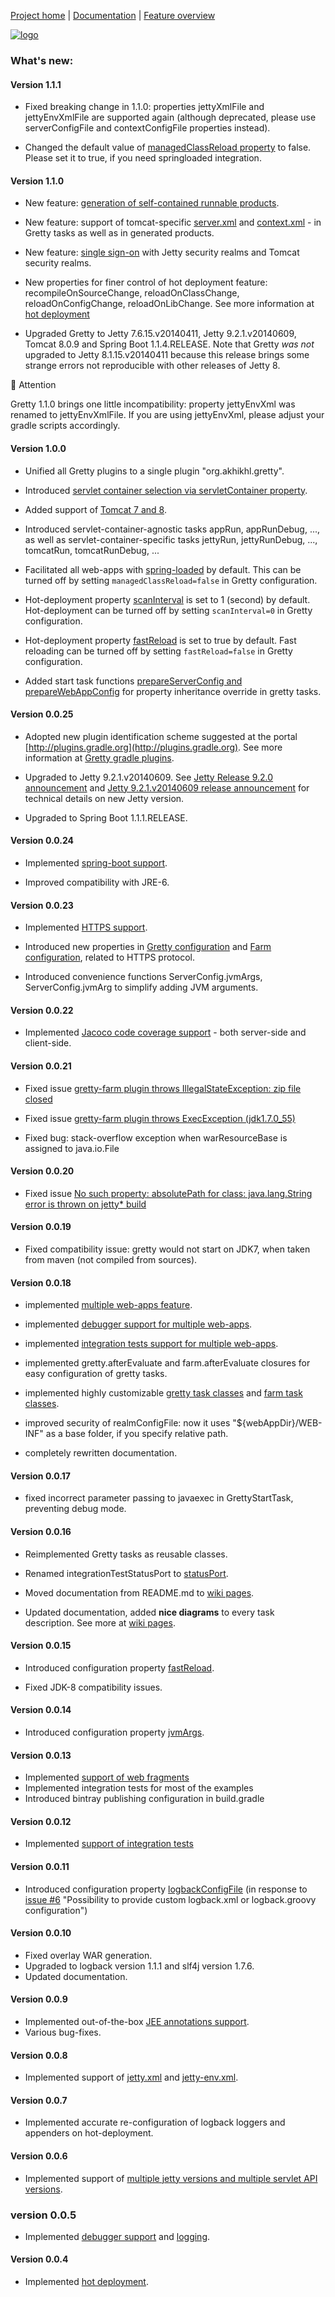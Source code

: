 [Project home](https://github.com/akhikhl/gretty) | [Documentation](http://akhikhl.github.io/gretty-doc/) | [Feature overview](http://akhikhl.github.io/gretty-doc/Feature-overview.html)

[![logo](http://akhikhl.github.io/gretty-doc/images/gretty_logo.png "gretty logo")](https://github.com/akhikhl/gretty)

### What's new:

#### Version 1.1.1

- Fixed breaking change in 1.1.0: properties jettyXmlFile and jettyEnvXmlFile are supported again (although deprecated, please use serverConfigFile and contextConfigFile properties instead).

- Changed the default value of [managedClassReload property](http://akhikhl.github.io/gretty-doc/Gretty-configuration.html#_managedclassreload) to false. Please set it to true, if you need springloaded integration.

#### Version 1.1.0

- New feature: [generation of self-contained runnable products](http://akhikhl.github.io/gretty-doc/Product-generation.html).

- New feature: support of tomcat-specific [server.xml](http://akhikhl.github.io/gretty-doc/tomcat.xml-support.html) and [context.xml](http://akhikhl.github.io/gretty-doc/tomcat-context.xml-support.html) - in Gretty tasks as well as in generated products.

- New feature: [single sign-on](http://akhikhl.github.io/gretty-doc/single-sign-on.html) with Jetty security realms and Tomcat security realms.

- New properties for finer control of hot deployment feature: recompileOnSourceChange, reloadOnClassChange, reloadOnConfigChange, reloadOnLibChange. See more information at [hot deployment](http://akhikhl.github.io/gretty-doc/Hot-deployment.html)

- Upgraded Gretty to Jetty 7.6.15.v20140411, Jetty 9.2.1.v20140609, Tomcat 8.0.9 and Spring Boot 1.1.4.RELEASE. Note that Gretty *was not* upgraded to Jetty 8.1.15.v20140411 because this release brings some strange errors not reproducible with other releases of Jetty 8.

:bell: Attention

Gretty 1.1.0 brings one little incompatibility: property jettyEnvXml was renamed to jettyEnvXmlFile. If you are using jettyEnvXml, please adjust your gradle scripts accordingly.

#### Version 1.0.0
 
- Unified all Gretty plugins to a single plugin "org.akhikhl.gretty".

- Introduced [servlet container selection via servletContainer property](http://akhikhl.github.io/gretty-doc/Switching-between-servlet-containers.html).

- Added support of [Tomcat 7 and 8](http://akhikhl.github.io/gretty-doc/Switching-between-servlet-containers.html).

- Introduced servlet-container-agnostic tasks appRun, appRunDebug, ..., as well as servlet-container-specific tasks jettyRun, jettyRunDebug, ..., tomcatRun, tomcatRunDebug, ...

- Facilitated all web-apps with [spring-loaded](https://github.com/spring-projects/spring-loaded) by default. This can be turned off by setting `managedClassReload=false` in Gretty configuration.

- Hot-deployment property [scanInterval](http://akhikhl.github.io/gretty-doc/Gretty-configuration.html#_scaninterval) is set to 1 (second) by default. Hot-deployment can be turned off by setting `scanInterval=0` in Gretty configuration.

- Hot-deployment property [fastReload](http://akhikhl.github.io/gretty-doc/Gretty-configuration.html#_fastreload) is set to true by default. Fast reloading can be turned off by setting `fastReload=false` in Gretty configuration.

- Added start task functions [prepareServerConfig and prepareWebAppConfig](http://akhikhl.github.io/gretty-doc/Gretty-task-classes.html#_property_inheritance_override) for property inheritance override in gretty tasks.

#### Version 0.0.25

- Adopted new plugin identification scheme suggested at the portal [http://plugins.gradle.org](http://plugins.gradle.org).
 See more information at [Gretty gradle plugins](http://akhikhl.github.io/gretty-doc/Gretty-gradle-plugins.html).

- Upgraded to Jetty 9.2.1.v20140609. See [Jetty Release 9.2.0 announcement](http://dev.eclipse.org/mhonarc/lists/jetty-announce/msg00065.html)
 and [Jetty 9.2.1.v20140609 release announcement](http://dev.eclipse.org/mhonarc/lists/jetty-announce/msg00066.html) for technical details
 on new Jetty version.
 
- Upgraded to Spring Boot 1.1.1.RELEASE.

#### Version 0.0.24

- Implemented [spring-boot support](http://akhikhl.github.io/gretty-doc/spring-boot-support.html).

- Improved compatibility with JRE-6.

#### Version 0.0.23

- Implemented [HTTPS support](http://akhikhl.github.io/gretty-doc/HTTPS-support.html).

- Introduced new properties in [Gretty configuration](http://akhikhl.github.io/gretty-doc/Gretty-configuration.html) and [Farm configuration](http://akhikhl.github.io/gretty-doc//Farm-server-specific-properties.html), related to HTTPS protocol.

- Introduced convenience functions ServerConfig.jvmArgs, ServerConfig.jvmArg to simplify adding JVM arguments.

#### Version 0.0.22

- Implemented [Jacoco code coverage support](http://akhikhl.github.io/gretty-doc/Code-coverage-support.html) - both server-side and client-side.

#### Version 0.0.21

- Fixed issue [gretty-farm plugin throws IllegalStateException: zip file closed](https://github.com/akhikhl/gretty/issues/24)

- Fixed issue [gretty-farm plugin throws ExecException (jdk1.7.0_55)](https://github.com/akhikhl/gretty/issues/25)

- Fixed bug: stack-overflow exception when warResourceBase is assigned to java.io.File

#### Version 0.0.20

- Fixed issue [No such property: absolutePath for class: java.lang.String error is thrown on jetty* build](https://github.com/akhikhl/gretty/issues/23)

#### Version 0.0.19

- Fixed compatibility issue: gretty would not start on JDK7, when taken from maven (not compiled from sources).

#### Version 0.0.18

- implemented [multiple web-apps feature](http://akhikhl.github.io/gretty-doc/Multiple-web-apps-introduction.html).

- implemented [debugger support for multiple web-apps](http://akhikhl.github.io/gretty-doc/Debugging-a-farm.html).

- implemented [integration tests support for multiple web-apps](http://akhikhl.github.io/gretty-doc/Farm-integration-tests.html).

- implemented gretty.afterEvaluate and farm.afterEvaluate closures for easy configuration of gretty tasks.

- implemented highly customizable [gretty task classes](http://akhikhl.github.io/gretty-doc/Gretty-task-classes.html) and [farm task classes](http://akhikhl.github.io/gretty-doc/Farm-task-classes.html).

- improved security of realmConfigFile: now it uses "${webAppDir}/WEB-INF" as a base folder, if you specify relative path.

- completely rewritten documentation.

#### Version 0.0.17

- fixed incorrect parameter passing to javaexec in GrettyStartTask, preventing debug mode.

#### Version 0.0.16

- Reimplemented Gretty tasks as reusable classes.

- Renamed integrationTestStatusPort to [statusPort](http://akhikhl.github.io/gretty-doc/Gretty-configuration.html#_statusport).

- Moved documentation from README.md to [wiki pages](../../wiki/).

- Updated documentation, added **nice diagrams** to every task description. See more at [wiki pages](../../wiki/).

#### Version 0.0.15

- Introduced configuration property [fastReload](http://akhikhl.github.io/gretty-doc/Gretty-configuration.html#_fastreload).

- Fixed JDK-8 compatibility issues.

#### Version 0.0.14

- Introduced configuration property [jvmArgs](http://akhikhl.github.io/gretty-doc/Gretty-configuration.html#_jvmargs).

#### Version 0.0.13

- Implemented [support of web fragments](http://akhikhl.github.io/gretty-doc/Web-fragments-support.html)
- Implemented integration tests for most of the examples
- Introduced bintray publishing configuration in build.gradle

#### Version 0.0.12

- Implemented [support of integration tests](http://akhikhl.github.io/gretty-doc/Integration-tests-support.html)

#### Version 0.0.11

- Introduced configuration property [logbackConfigFile](http://akhikhl.github.io/gretty-doc/Gretty-configuration.html#_logbackconfigfile)
  (in response to [issue #6](https://github.com/akhikhl/gretty/issues/6) "Possibility to provide custom logback.xml or logback.groovy configuration")

#### Version 0.0.10

- Fixed overlay WAR generation.
- Upgraded to logback version 1.1.1 and slf4j version 1.7.6.
- Updated documentation.

#### Version 0.0.9

- Implemented out-of-the-box [JEE annotations support](http://akhikhl.github.io/gretty-doc/JEE-annotations-support.html).
- Various bug-fixes.

#### Version 0.0.8

- Implemented support of [jetty.xml](http://akhikhl.github.io/gretty-doc/jetty.xml-support.html) and [jetty-env.xml](http://akhikhl.github.io/gretty-doc/jetty-env.xml-support.html).

#### Version 0.0.7

- Implemented accurate re-configuration of logback loggers and appenders on hot-deployment.

#### Version 0.0.6

- Implemented support of [multiple jetty versions and multiple servlet API versions](http://akhikhl.github.io/gretty-doc/Switching-between-servlet-containers.html).

### version 0.0.5

- Implemented [debugger support](http://akhikhl.github.io/gretty-doc/Debugger-support.html) and [logging](http://akhikhl.github.io/gretty-doc/Logging.html).

#### Version 0.0.4

- Implemented [hot deployment](http://akhikhl.github.io/gretty-doc/Hot-deployment.html).

